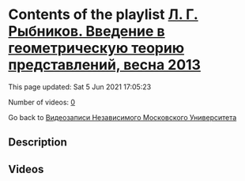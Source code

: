 # Contents of the playlist [Л. Г. Рыбников. Введение в геометрическую теорию представлений, весна 2013](https://www.youtube.com/playlist?list=PLp9ABVh6_x4FkP_AJoN1mam7rCe1pWIJZ)

This page updated: Sat 5 Jun 2021 17:05:23

Number of videos: [0](#videos)

Go back to [Видеозаписи Независимого Московского Университета](../README.md)

## Description



## Videos

